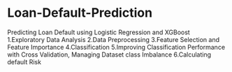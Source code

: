 # Loan-Default-Prediction
Predicting Loan Default using Logistic Regression and XGBoost
1.Exploratory Data Analysis
2.Data Preprocessing
3.Feature Selection and Feature Importance
4.Classification
5.Improving Classification Performance with Cross Validation, Managing Dataset class Imbalance 
6.Calculating default Risk
